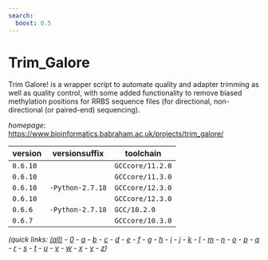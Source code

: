 ```yaml
---
search:
  boost: 0.5
---
```

# Trim_Galore

Trim Galore! is a wrapper script to automate quality and adapter trimming as well as quality control, with some added functionality to remove biased methylation positions for RRBS sequence files (for directional, non-directional (or paired-end) sequencing).

*homepage*: <https://www.bioinformatics.babraham.ac.uk/projects/trim_galore/>

version | versionsuffix | toolchain
--------|---------------|----------
``0.6.10`` |  | ``GCCcore/11.2.0``
``0.6.10`` |  | ``GCCcore/11.3.0``
``0.6.10`` | ``-Python-2.7.18`` | ``GCCcore/12.3.0``
``0.6.10`` |  | ``GCCcore/12.3.0``
``0.6.6`` | ``-Python-2.7.18`` | ``GCC/10.2.0``
``0.6.7`` |  | ``GCCcore/10.3.0``


*(quick links: [(all)](../index.md) - [0](../0/index.md) - [a](../a/index.md) - [b](../b/index.md) - [c](../c/index.md) - [d](../d/index.md) - [e](../e/index.md) - [f](../f/index.md) - [g](../g/index.md) - [h](../h/index.md) - [i](../i/index.md) - [j](../j/index.md) - [k](../k/index.md) - [l](../l/index.md) - [m](../m/index.md) - [n](../n/index.md) - [o](../o/index.md) - [p](../p/index.md) - [q](../q/index.md) - [r](../r/index.md) - [s](../s/index.md) - [t](../t/index.md) - [u](../u/index.md) - [v](../v/index.md) - [w](../w/index.md) - [x](../x/index.md) - [y](../y/index.md) - [z](../z/index.md))*


